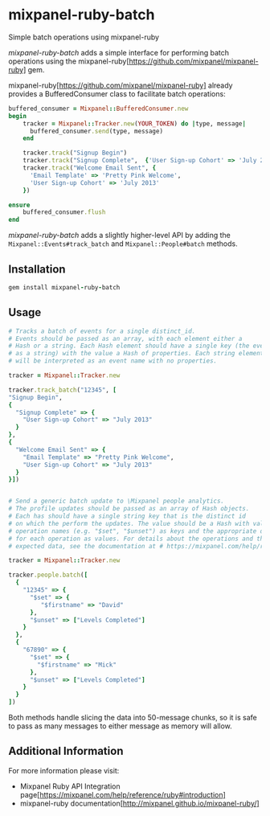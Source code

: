 # mixpanel-ruby-batch

Simple batch operations using mixpanel-ruby

*mixpanel-ruby-batch* adds a simple interface for performing batch operations
using the mixpanel-ruby[https://github.com/mixpanel/mixpanel-ruby] gem.

mixpanel-ruby[https://github.com/mixpanel/mixpanel-ruby] already provides a BufferedConsumer class to
facilitate batch operations:

```ruby
buffered_consumer = Mixpanel::BufferedConsumer.new
begin
    tracker = Mixpanel::Tracker.new(YOUR_TOKEN) do |type, message|
      buffered_consumer.send(type, message)
    end

    tracker.track("Signup Begin")
    tracker.track("Signup Complete",  {'User Sign-up Cohort' => 'July 2013'})
    tracker.track("Welcome Email Sent", {
      'Email Template' => 'Pretty Pink Welcome',
      'User Sign-up Cohort' => 'July 2013'
    })

ensure
    buffered_consumer.flush
end
```

*mixpanel-ruby-batch* adds a slightly higher-level API by adding the
`Mixpanel::Events#track_batch` and `Mixpanel::People#batch` methods.

## Installation

```ruby
gem install mixpanel-ruby-batch
```

## Usage

```ruby
# Tracks a batch of events for a single distinct_id.
# Events should be passed as an array, with each element either a
# Hash or a string. Each Hash element should have a single key (the event name,
# as a string) with the value a Hash of properties. Each string element
# will be interpreted as an event name with no properties.

tracker = Mixpanel::Tracker.new

tracker.track_batch("12345", [
"Signup Begin",
{
  "Signup Complete" => {
    "User Sign-up Cohort" => "July 2013"
  }
},
{
  "Welcome Email Sent" => {
    "Email Template" => "Pretty Pink Welcome",
    "User Sign-up Cohort" => "July 2013"
  }
}])


# Send a generic batch update to \Mixpanel people analytics.
# The profile updates should be passed as an array of Hash objects.
# Each has should have a single string key that is the distinct id
# on which the perform the updates. The value should be a Hash with valid
# operation names (e.g. "$set", "$unset") as keys and the appropriate data
# for each operation as values. For details about the operations and their
# expected data, see the documentation at # https://mixpanel.com/help/reference/http

tracker = Mixpanel::Tracker.new

tracker.people.batch([
  {
    "12345" => {
      "$set" => {
         "$firstname" => "David"
      },
      "$unset" => ["Levels Completed"]
    }
  },
  {
    "67890" => {
      "$set" => {
        "$firstname" => "Mick"
      },
      "$unset" => ["Levels Completed"]
    }
  }
])
```

Both methods handle slicing the data into 50-message chunks, so it is safe to
pass as many messages to either message as memory will allow.

## Additional Information

For more information please visit:

* Mixpanel Ruby API Integration page[https://mixpanel.com/help/reference/ruby#introduction]
* mixpanel-ruby documentation[http://mixpanel.github.io/mixpanel-ruby/]
